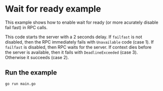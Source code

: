 # Wait for ready example

This example shows how to enable wait for ready (or more acurately disable fail fast) in RPC calls.

This code starts the server with a 2 seconds delay. If `failfast` is not disabled, then the RPC immediately fails with `Unavailable` code (case 1). If `failfast` is disabled, then RPC waits for the server. If context dies before the server is available, then it fails with `DeadlineExceeded` (case 3). Otherwise it succeeds (case 2).

## Run the example

```
go run main.go
```
